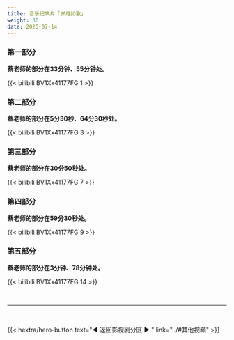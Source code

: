 ```yaml
---
title: 音乐纪事片「岁月如歌」
weight: 36
date: 2025-07-14
---
```


### 第一部分

**蔡老师的部分在33分钟、55分钟处。**

{{< bilibili BV1Xx41177FG 1 >}}

### 第二部分

**蔡老师的部分在5分30秒、64分30秒处。**

{{< bilibili BV1Xx41177FG 3 >}}

### 第三部分

**蔡老师的部分在30分50秒处。**

{{< bilibili BV1Xx41177FG 7 >}}


### 第四部分

**蔡老师的部分在59分30秒处。**

{{< bilibili BV1Xx41177FG 9 >}}


### 第五部分

**蔡老师的部分在3分钟、78分钟处。**

{{< bilibili BV1Xx41177FG 14 >}}

<br>
<hr>
<br>

{{< hextra/hero-button text="◀ 返回影视剧分区 ▶ " link="../#其他视频" >}}